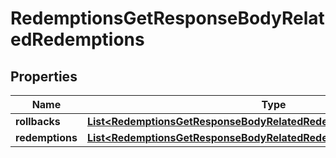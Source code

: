 

# RedemptionsGetResponseBodyRelatedRedemptions


## Properties

| Name | Type | Description | Notes |
|------------ | ------------- | ------------- | -------------|
|**rollbacks** | [**List&lt;RedemptionsGetResponseBodyRelatedRedemptionsRollbacksItem&gt;**](RedemptionsGetResponseBodyRelatedRedemptionsRollbacksItem.md) |  |  [optional] |
|**redemptions** | [**List&lt;RedemptionsGetResponseBodyRelatedRedemptionsRedemptionsItem&gt;**](RedemptionsGetResponseBodyRelatedRedemptionsRedemptionsItem.md) |  |  [optional] |



